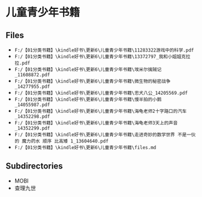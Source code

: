 # 儿童青少年书籍

## Files

- `F:/【01分类书籍】\kindle好书\更新6\儿童青少年书籍\11283322游戏中的科学.pdf`
- `F:/【01分类书籍】\kindle好书\更新6\儿童青少年书籍\13372797_我和小姐姐克拉拉.pdf`
- `F:/【01分类书籍】\kindle好书\更新6\儿童青少年书籍\埃米尔擒贼记_11608872.pdf`
- `F:/【01分类书籍】\kindle好书\更新6\儿童青少年书籍\微生物的秘密战争_14277955.pdf`
- `F:/【01分类书籍】\kindle好书\更新6\儿童青少年书籍\忠犬八公_14205569.pdf`
- `F:/【01分类书籍】\kindle好书\更新6\儿童青少年书籍\慢半拍的小鹅_14055987.pdf`
- `F:/【01分类书籍】\kindle好书\更新6\儿童青少年书籍\海龟老师2十字路口的汽车_14352298.pdf`
- `F:/【01分类书籍】\kindle好书\更新6\儿童青少年书籍\海龟老师3天上的声音_14352299.pdf`
- `F:/【01分类书籍】\kindle好书\更新6\儿童青少年书籍\走进奇妙的数学世界 不是一伙的 魔力药水 顺序 比高矮 1_13604640.pdf`
- `F:/【01分类书籍】\kindle好书\更新6\儿童青少年书籍\files.md`

## Subdirectories

- MOBI
- 查理九世

